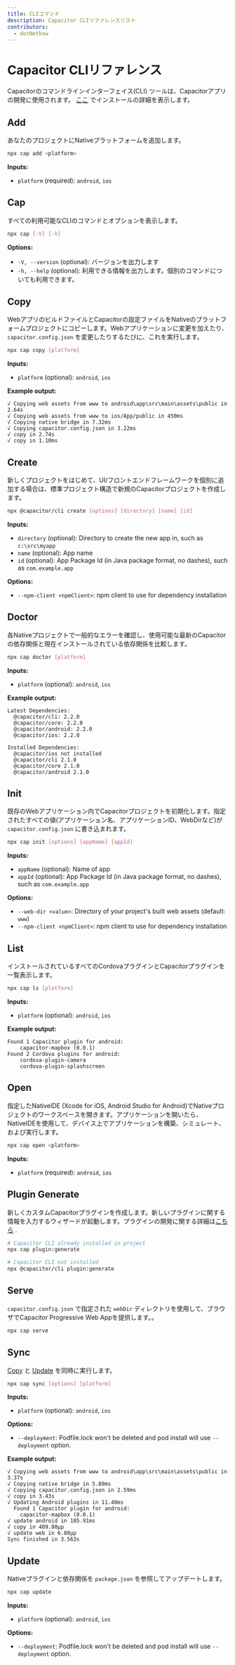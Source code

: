 ```yaml
---
title: CLIコマンド
description: Capacitor CLIリファレンスリスト
contributors:
  - dotNetkow
---
```


# Capacitor CLIリファレンス

Capacitorのコマンドラインインターフェイス(CLI) ツールは、Capacitorアプリの開発に使用されます。 [ここ](/docs/getting-started) でインストールの詳細を表示します。

## Add

あなたのプロジェクトにNativeプラットフォームを追加します。

```bash
npx cap add <platform>
```

<strong>Inputs:</strong>
- `platform` (required): `android`, `ios`

## Cap

すべての利用可能なCLIのコマンドとオプションを表示します。

```bash
npx cap [-V] [-h]
```

<strong>Options:</strong>
- `-V, --version` (optional): バージョンを出力します
- `-h, --help` (optional): 利用できる情報を出力します。個別のコマンドについても利用できます。

## Copy

WebアプリのビルドファイルとCapacitorの設定ファイルをNativeのプラットフォームプロジェクトにコピーします。Webアプリケーションに変更を加えたり、 `capacitor.config.json` を変更したりするたびに、これを実行します。

```bash
npx cap copy [platform]
```

<strong>Inputs:</strong>
- `platform` (optional): `android`, `ios`

<strong>Example output:</strong>
```
√ Copying web assets from www to android\app\src\main\assets\public in 2.64s
√ Copying web assets from www to ios/App/public in 450ms
√ Copying native bridge in 7.32ms
√ Copying capacitor.config.json in 3.22ms
√ copy in 2.74s
√ copy in 1.10ms
```

## Create

新しくプロジェクトをはじめて、UI/フロントエンドフレームワークを個別に追加する場合は、標準プロジェクト構造で新規のCapacitorプロジェクトを作成します。

```bash
npx @capacitor/cli create [options] [directory] [name] [id]
```

<strong>Inputs:</strong>
- `directory` (optional): Directory to create the new app in, such as `c:\src\myapp`
- `name` (optional): App name
- `id` (optional): App Package Id (in Java package format, no dashes), such as `com.example.app`

<strong>Options:</strong>
- `--npm-client <npmClient>`: npm client to use for dependency installation

## Doctor

各Nativeプロジェクトで一般的なエラーを確認し、使用可能な最新のCapacitorの依存関係と現在インストールされている依存関係を比較します。

```bash
npx cap doctor [platform]
```

<strong>Inputs:</strong>
- `platform` (optional): `android`, `ios`

<strong>Example output:</strong>
```
Latest Dependencies:
  @capacitor/cli: 2.2.0
  @capacitor/core: 2.2.0
  @capacitor/android: 2.2.0
  @capacitor/ios: 2.2.0

Installed Dependencies:
  @capacitor/ios not installed
  @capacitor/cli 2.1.0
  @capacitor/core 2.1.0
  @capacitor/android 2.1.0
```

## Init

既存のWebアプリケーション内でCapacitorプロジェクトを初期化します。指定されたすべての値(アプリケーション名、アプリケーションID、WebDirなど)が `capacitor.config.json` に書き込まれます。

```bash
npx cap init [options] [appName] [appId]
```

<strong>Inputs:</strong>
- `appName` (optional): Name of app
- `appId` (optional): App Package Id (in Java package format, no dashes), such as `com.example.app`

<strong>Options:</strong>
 - `--web-dir <value>`: Directory of your project's built web assets (default: `www`)
 - `--npm-client <npmClient>`: npm client to use for dependency installation

## List

インストールされているすべてのCordovaプラグインとCapacitorプラグインを一覧表示します。

```bash
npx cap ls [platform]
```

<strong>Inputs:</strong>
- `platform` (optional): `android`, `ios`

<strong>Example output:</strong>
```
Found 1 Capacitor plugin for android:
    capacitor-mapbox (0.0.1)
Found 2 Cordova plugins for android:
    cordova-plugin-camera
    cordova-plugin-splashscreen
```

## Open

指定したNativeIDE (Xcode for iOS, Android Studio for Android)でNativeプロジェクトのワークスペースを開きます。アプリケーションを開いたら、NativeIDEを使用して、デバイス上でアプリケーションを構築、シミュレート、および実行します。

```bash
npx cap open <platform>
```

<strong>Inputs:</strong>
- `platform` (required): `android`, `ios`

## Plugin Generate

新しくカスタムCapacitorプラグインを作成します。新しいプラグインに関する情報を入力するウィザードが起動します。プラグインの開発に関する詳細は[こちら](/docs/plugins) .

```bash
# Capacitor CLI already installed in project
npx cap plugin:generate

# Capacitor CLI not installed
npx @capacitor/cli plugin:generate
```

## Serve

`capacitor.config.json` で指定された `webDir` ディレクトリを使用して、ブラウザでCapacitor Progressive Web Appを提供します。。

```bash
npx cap serve
```

## Sync

[Copy](#copy) と [Update](#update) を同時に実行します。

```bash
npx cap sync [options] [platform]
```

<strong>Inputs:</strong>
- `platform` (optional): `android`, `ios`

<strong>Options:</strong>
- `--deployment`: Podfile.lock won't be deleted and pod install will use `--deployment` option.

<strong>Example output:</strong>
```
√ Copying web assets from www to android\app\src\main\assets\public in 3.37s
√ Copying native bridge in 5.80ms
√ Copying capacitor.config.json in 2.59ms
√ copy in 3.43s
√ Updating Android plugins in 11.48ms
  Found 1 Capacitor plugin for android:
    capacitor-mapbox (0.0.1)
√ update android in 105.91ms
√ copy in 409.80μp
√ update web in 6.80μp
Sync finished in 3.563s
```

## Update

Nativeプラグインと依存関係を `package.json` を参照してアップデートします。

```bash
npx cap update
```

<strong>Inputs:</strong>
- `platform` (optional): `android`, `ios`

<strong>Options:</strong>
- `--deployment`: Podfile.lock won't be deleted and pod install will use `--deployment` option.
